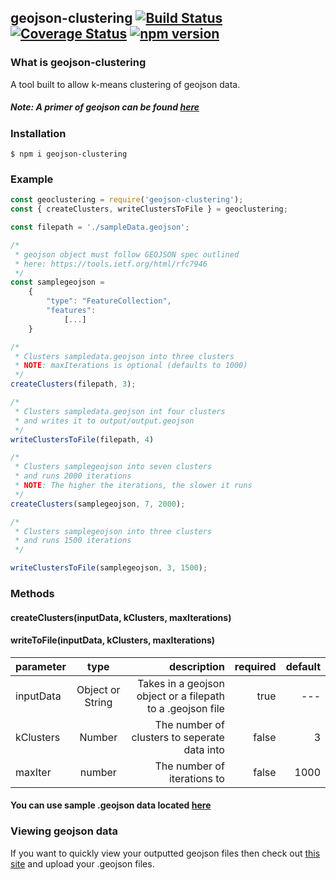 

## geojson-clustering [![Build Status](https://travis-ci.org/rickyplouis/geojson-clustering.svg?branch=master)](https://travis-ci.org/rickyplouis/geojson-clustering) [![Coverage Status](https://coveralls.io/repos/github/rickyplouis/geojson-clustering/badge.svg?branch=master)](https://coveralls.io/github/rickyplouis/geojson-clustering?branch=master) [![npm version](https://badge.fury.io/js/geojson-clustering.svg)](https://badge.fury.io/js/geojson-clustering)

### What is geojson-clustering
A tool built to allow k-means clustering of geojson data.

##### Note: A primer of geojson can be found  [here](http://geojson.org/)

### Installation
```
$ npm i geojson-clustering
```
### Example
```javascript
const geoclustering = require('geojson-clustering');
const { createClusters, writeClustersToFile } = geoclustering;

const filepath = './sampleData.geojson';

/*
 * geojson object must follow GEOJSON spec outlined
 * here: https://tools.ietf.org/html/rfc7946
 */
const samplegeojson =
	{
		"type": "FeatureCollection",
		"features":
			[...]
	}

/*
 * Clusters sampledata.geojson into three clusters
 * NOTE: maxIterations is optional (defaults to 1000)
 */
createClusters(filepath, 3);

/*
 * Clusters sampledata.geojson int four clusters
 * and writes it to output/output.geojson
 */
writeClustersToFile(filepath, 4)

/*
 * Clusters samplegeojson into seven clusters
 * and runs 2000 iterations
 * NOTE: The higher the iterations, the slower it runs
 */
createClusters(samplegeojson, 7, 2000);

/*
 * Clusters samplegeojson into three clusters
 * and runs 1500 iterations
 */

writeClustersToFile(samplegeojson, 3, 1500);

```
### Methods

#### createClusters(inputData, kClusters, maxIterations)

#### writeToFile(inputData, kClusters, maxIterations)

| parameter | type | description | required | default |
| -----------|:---------:| -----:|-----:|-----:|
| inputData      | Object or String |Takes in a geojson object or a filepath to a .geojson file| true | ---
| kClusters| Number      | The number of clusters to seperate data into| false | 3
| maxIter| number |The number of iterations to  | false | 1000


#### You can use sample .geojson data located [here](https://github.com/rickyplouis/geojson-clustering/tree/master/sampleData)

### Viewing geojson data
 If you want to quickly view your outputted geojson files then check out [this site](http://geojson.io) and upload your .geojson files.

